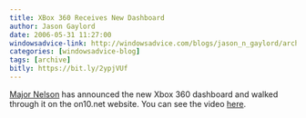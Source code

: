 ```yaml
---
title: XBox 360 Receives New Dashboard
author: Jason Gaylord
date: 2006-05-31 11:27:00
windowsadvice-link: http://windowsadvice.com/blogs/jason_n_gaylord/archive/2006/05/31/18204.aspx
categories: [windowsadvice-blog]
tags: [archive]
bitly: https://bit.ly/2ypjVUf
---
```


[Major Nelson](http://www.majornelson.com/) has announced the new Xbox 360 dashboard and walked through it on the on10.net website. You can see the video [here](http://on10.net/Blogs/TheShow/3340/).